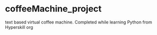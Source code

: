 # coffeeMachine_project
text based virtual coffee machine. Completed while learning Python from Hyperskill org

